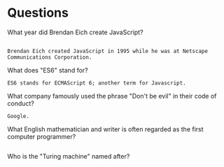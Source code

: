 # Questions

What year did Brendan Eich create JavaScript?

```

Brendan Eich created JavaScript in 1995 while he was at Netscape Communications Corporation.
```

What does "ES6" stand for?

```
ES6 stands for ECMAScript 6; another term for Javascript.
```

What company famously used the phrase "Don't be evil" in their code of conduct?

```
Google.
```

What English mathematician and writer is often regarded as the first computer programmer?

```

```

Who is the "Turing machine" named after?

```

```
